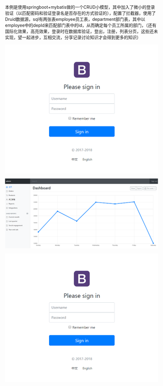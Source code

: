 ​	本例是使用springboot+mybatis做的一个CRUD小模型，其中加入了微小的登录验证（以匹配密码和验证登录名是否存在的方式验证的），配置了拦截器，使用了Druid数据源，sql有两张表employee员工表，department部门表，其中以employee中的depId来匹配部门表中的id，从而确定每个员工所属的部门，（还有国际化效果，高亮效果，登录时在数据库验证，登出，注册，列表分页，这些还未实现，望一起进步，互相交流，分享记录讨论知识才会得到更多的知识）

![登录页面](https://github.com/cunzaiDY/spring-boot-restfulcrud-mybatis/blob/master/%E7%99%BB%E5%BD%95%E9%A1%B5%E9%9D%A2.PNG)



![主页面](https://github.com/cunzaiDY/spring-boot-restfulcrud-mybatis/blob/master/%E4%B8%BB%E9%A1%B5%E9%9D%A2.PNG)





![员工管理页面](https://github.com/cunzaiDY/spring-boot-restfulcrud-mybatis/blob/master/%E7%99%BB%E5%BD%95%E9%A1%B5%E9%9D%A2.PNG)
